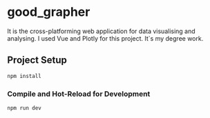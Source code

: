 # good_grapher

It is the cross-platforming web application for data visualising and analysing. I used Vue and Plotly for this project. It`s my degree work.

## Project Setup

```sh
npm install
```

### Compile and Hot-Reload for Development

```sh
npm run dev
```

